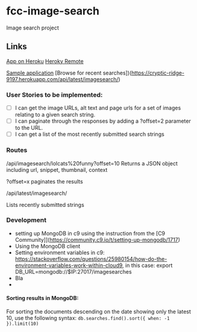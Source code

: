 # fcc-image-search
Image search project

## Links
[App on Heroku](https://fcc-image-search-mn.herokuapp.com/)
[Heroky Remote](https://git.heroku.com/fcc-image-search-mn.git)

[Sample application](https://cryptic-ridge-9197.herokuapp.com/api/imagesearch/lolcats%20funny?offset=10)
[Browse for recent searches])(https://cryptic-ridge-9197.herokuapp.com/api/latest/imagesearch/)

### User Stories to be implemented:
- [ ] I can get the image URLs, alt text and page urls for a set of images relating to a given search string.
- [ ] I can paginate through the responses by adding a ?offset=2 parameter to the URL.
- [ ] I can get a list of the most recently submitted search strings

### Routes
/api/imagesearch/lolcats%20funny?offset=10 Returns a JSON object including url, snippet, thumbnail, context

?offset=x paginates the results

/api/latest/imagesearch/

Lists recently submitted strings

### Development
- setting up MongoDB in c9 using the instruction from the [C9 Community]](https://community.c9.io/t/setting-up-mongodb/1717)
- Using the MongoDB client
- Setting environment variables in c9: https://stackoverflow.com/questions/25980154/how-do-the-environment-variables-work-within-cloud9, in this case: export DB_URL=mongodb://$IP:27017/imagesearches
- Bla
- 

#### Sorting results in MongoDB:
For sorting the documents descending on the date showing only the latest 10, use the following syntax: 
`db.searches.find().sort({ when: -1 }).limit(10)`

